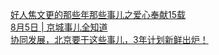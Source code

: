   
[好人焦文更的那些年那些事儿之爱心奉献15载](http://www.dianyue.me/archives/123/x7bn2jofywookeko/)  
[8月5日 | 京城事儿全知道](http://www.dianyue.me/archives/116/tjl1is5o8fccjj18/)  
[协同发展，北京要干这些事儿，3年计划新鲜出炉！](http://www.dianyue.me/archives/362/e5quwq7sus02l93n/)